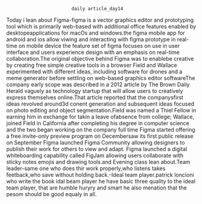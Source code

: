                             daily article_day14

Today i lean about Figma-figma is a vector graphics editor and prototyping tool which is primarily web-based with additional office features enabled by desktopeapplications for macOs and windows.the figma mobile app for android and ios allow viwing and interacting with figma prototype in real-time on mobile device the feature set of figma focuses on use in user interface and users experience design with an emphasis on real-time collaboration.The original objective behind Figma was to enablebe creative by creating free simple creative tools in a browser Field and Wallace experimented with different ideas, including software for drones and a meme generator before settling on web-based graphics editor softwareThe company early scope was described in a 2012 article by The Brown Daily Herald vaguely as technology startup that will allow users to creatively express themselves online.That article reported that the companysfirst ideas revolved around3d conent generation and subsequent ideas focused on photo editing and object segmentation.Field was named a Thiel Fellow in  earning him in exchange for takin a leave ofabsence from college; Wallace, joined Field in California after completing his degree in computer science and the two began working on the company full time Figma started offering a free invite-only preview program on Decembersaw its first public release on September Figma launched Figma Community allowing designers to publish their work for others to view and adapt.
Figma launched a digital whiteboarding capability called FigJam allowing users  collaborate with sticky notes emojis and drawing tools.and Evening class lean   about.Team leader-same one who does thir work properly,who listens takes feetback,who save without holding back.-Ideal team player.patrick loncioni who write the book idal beam player he have basic three quality to the ideal team player, that are humble huryry and smart he also menation that the pesom should be good equaly in all.
